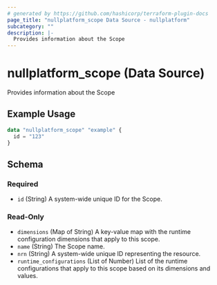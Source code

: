 ```yaml
---
# generated by https://github.com/hashicorp/terraform-plugin-docs
page_title: "nullplatform_scope Data Source - nullplatform"
subcategory: ""
description: |-
  Provides information about the Scope
---
```


# nullplatform_scope (Data Source)

Provides information about the Scope

## Example Usage

```terraform
data "nullplatform_scope" "example" {
  id = "123"
}
```

<!-- schema generated by tfplugindocs -->
## Schema

### Required

- `id` (String) A system-wide unique ID for the Scope.

### Read-Only

- `dimensions` (Map of String) A key-value map with the runtime configuration dimensions that apply to this scope.
- `name` (String) The Scope name.
- `nrn` (String) A system-wide unique ID representing the resource.
- `runtime_configurations` (List of Number) List of the runtime configurations that apply to this scope based on its dimensions and values.
